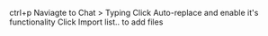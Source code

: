 ctrl+p
Naviagte to Chat > Typing
Click Auto-replace and enable it's functionality
Click Import list.. to add files
